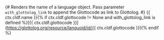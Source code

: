 {# 
  Renders the name of a language object.
  Pass parameter `with_glottolog_link` to append the Glottocode as link to Glottolog.
#}
{{ ctx.cldf.name }}{% if ctx.cldf.glottocode != None and with_glottolog_link is defined %}[{{ ctx.cldf.glottocode }}](https://glottolog.org/resource/languoid/id/{{ ctx.cldf.glottocode }}){% endif %}
